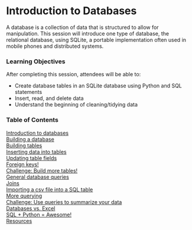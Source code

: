 # Introduction to Databases

A database is a collection of data that is structured to allow for manipulation. This session will introduce one type of database, the relational database, using SQLite, a portable implementation often used in mobile phones and distributed systems.

### Learning Objectives

After completing this session, attendees will be able to: 
- Create database tables in an SQLite database using Python and SQL statements
- Insert, read, and delete data 
- Understand the beginning of cleaning/tidying data

### Table of Contents

[Introduction to databases](sections/0-dbintro.md)  
[Building a database](sections/1-builddb.md)  
[Building tables](sections/2-buildtable.md)  
[Inserting data into tables](sections/3-insertdata.md)  
[Updating table fields](sections/4-updatefield.md)  
[Foreign keys!](sections/5-foreignkeys.md)  
[Challenge: Build more tables!](sections/6-buildtable_challenge.md)  
[General database queries](sections/7-commonqueries.md)  
[Joins](sections/8-innerjoin.md)  
[Importing a csv file into a SQL table](sections/9-importcsv.md)  
[More querying](sections/10-usefulqueries.md)  
[Challenge: Use queries to summarize your data](sections/11-queries_challenge.md)  
[Databases vs. Excel](sections/12-excel_v_db.md)  
[SQL + Python = Awesome!](sections/13-pyplussql-pseudo.md)  
[Resources](resources.md)  
